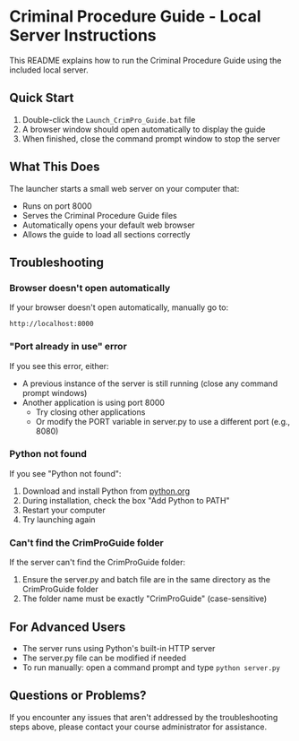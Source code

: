 # Criminal Procedure Guide - Local Server Instructions

This README explains how to run the Criminal Procedure Guide using the included local server.

## Quick Start

1. Double-click the `Launch_CrimPro_Guide.bat` file
2. A browser window should open automatically to display the guide
3. When finished, close the command prompt window to stop the server

## What This Does

The launcher starts a small web server on your computer that:
- Runs on port 8000
- Serves the Criminal Procedure Guide files
- Automatically opens your default web browser
- Allows the guide to load all sections correctly

## Troubleshooting

### Browser doesn't open automatically
If your browser doesn't open automatically, manually go to:
```
http://localhost:8000
```

### "Port already in use" error
If you see this error, either:
- A previous instance of the server is still running (close any command prompt windows)
- Another application is using port 8000
  - Try closing other applications
  - Or modify the PORT variable in server.py to use a different port (e.g., 8080)

### Python not found
If you see "Python not found":
1. Download and install Python from [python.org](https://www.python.org/downloads/)
2. During installation, check the box "Add Python to PATH"
3. Restart your computer
4. Try launching again

### Can't find the CrimProGuide folder
If the server can't find the CrimProGuide folder:
1. Ensure the server.py and batch file are in the same directory as the CrimProGuide folder
2. The folder name must be exactly "CrimProGuide" (case-sensitive)

## For Advanced Users

- The server runs using Python's built-in HTTP server
- The server.py file can be modified if needed
- To run manually: open a command prompt and type `python server.py`

## Questions or Problems?

If you encounter any issues that aren't addressed by the troubleshooting steps above, please contact your course administrator for assistance.
